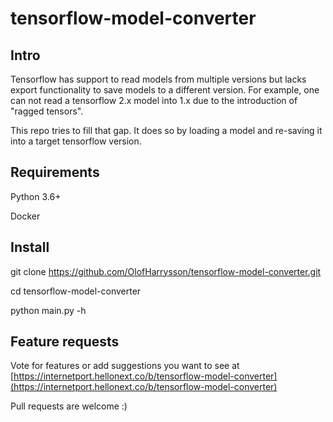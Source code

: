# tensorflow-model-converter

## Intro

Tensorflow has support to read models from multiple versions but lacks export functionality to save models to a different version. For example, one can not read a tensorflow 2.x model into 1.x due to the introduction of "ragged tensors". 

This repo tries to fill that gap. It does so by loading a model and re-saving it into a target tensorflow version.



## Requirements

Python 3.6+

Docker



## Install 

git clone https://github.com/OlofHarrysson/tensorflow-model-converter.git

cd tensorflow-model-converter

python main.py -h



## Feature requests

Vote for features or add suggestions you want to see at [https://internetport.hellonext.co/b/tensorflow-model-converter](https://internetport.hellonext.co/b/tensorflow-model-converter)  

Pull requests are welcome :)